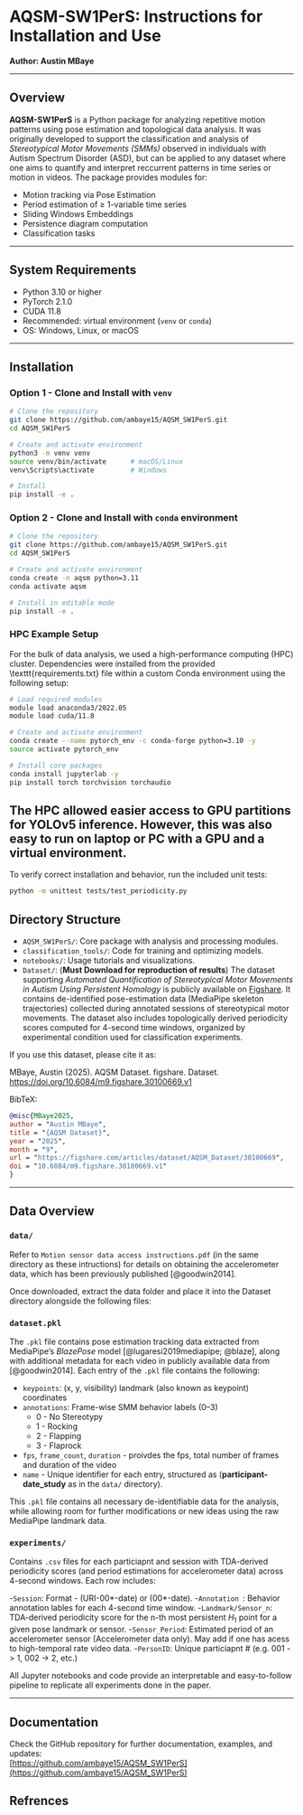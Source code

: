 
# AQSM-SW1PerS: Instructions for Installation and Use

**Author: Austin MBaye** 

---

## Overview

**AQSM-SW1PerS** is a Python package for analyzing repetitive motion patterns using pose estimation and topological data analysis. It was originally developed to support the classification and analysis of *Stereotypical Motor Movements (SMMs)* observed in individuals with Autism Spectrum Disorder (ASD), but can be applied to any dataset where one aims to quantify and interpret reccurrent patterns in time series or motion in videos. The package provides modules for:

- Motion tracking via Pose Estimation
- Period estimation of $\geq$ 1-variable time series
- Sliding Windows Embeddings
- Persistence diagram computation
- Classification tasks

---

## System Requirements

- Python 3.10 or higher  
- PyTorch 2.1.0  
- CUDA 11.8  
- Recommended: virtual environment (`venv` or `conda`)  
- OS: Windows, Linux, or macOS  

---

## Installation

### Option 1 - Clone and Install with `venv`
```bash
# Clone the repository
git clone https://github.com/ambaye15/AQSM_SW1PerS.git
cd AQSM_SW1PerS

# Create and activate environment
python3 -m venv venv
source venv/bin/activate      # macOS/Linux
venv\Scripts\activate         # Windows

# Install 
pip install -e .
```

### Option 2 - Clone and Install with `conda` environment 
```bash
# Clone the repository
git clone https://github.com/ambaye15/AQSM_SW1PerS.git
cd AQSM_SW1PerS

# Create and activate environment
conda create -n aqsm python=3.11
conda activate aqsm

# Install in editable mode
pip install -e .
```


### HPC Example Setup

For the bulk of data analysis, we used a high-performance computing (HPC) cluster. Dependencies were installed from the provided \texttt{requirements.txt} file within a custom Conda environment using the following setup:

```bash
# Load required modules
module load anaconda3/2022.05
module load cuda/11.8

# Create and activate environment
conda create --name pytorch_env -c conda-forge python=3.10 -y
source activate pytorch_env

# Install core packages
conda install jupyterlab -y
pip install torch torchvision torchaudio
```
The HPC allowed easier access to GPU partitions for YOLOv5 inference. However, this was also easy to run on laptop or PC with a GPU and a virtual environment.
---

To verify correct installation and behavior, run the included unit tests:

```bash
python -m unittest tests/test_periodicity.py
```

## Directory Structure

- `AQSM_SW1PerS/`: Core package with analysis and processing modules. 
- `classification_tools/`: Code for training and optimizing models.  
- `notebooks/`: Usage tutorials and visualizations.
- `Dataset/`: (**Must Download for reproduction of results**) The dataset supporting *Automated Quantification of Stereotypical Motor Movements in Autism Using Persistent Homology* is publicly available on [Figshare](https://doi.org/10.6084/m9.figshare.12345678). It contains de-identified pose-estimation data (MediaPipe skeleton trajectories) collected during annotated sessions of stereotypical motor movements. The dataset also includes topologically derived periodicity scores computed for 4-second time windows, organized by experimental condition used for classification experiments.

If you use this dataset, please cite it as:

MBaye, Austin (2025). AQSM Dataset. figshare. Dataset. https://doi.org/10.6084/m9.figshare.30100669.v1

BibTeX:
```bibtex
@misc{MBaye2025,
author = "Austin MBaye",
title = "{AQSM Dataset}",
year = "2025",
month = "9",
url = "https://figshare.com/articles/dataset/AQSM_Dataset/30100669",
doi = "10.6084/m9.figshare.30100669.v1"
}
```

---

## Data Overview 

### `data/`

Refer to `Motion sensor data access instructions.pdf` (in the same directory as these intructions) for details on obtaining the accelerometer data, which has been previously published [@goodwin2014].

Once downloaded, extract the data folder and place it into the Dataset directory alongside the following files:
      
### `dataset.pkl`

The `.pkl` file contains pose estimation tracking data extracted from MediaPipe’s *BlazePose* model [@lugaresi2019mediapipe; @blaze], along with additional metadata for each video in publicly available data from [@goodwin2014]. Each entry of the `.pkl` file contains the following:

- `keypoints`: (x, y, visibility) landmark (also known as keypoint) coordinates  
- `annotations`: Frame-wise SMM behavior labels (0–3)
    -  0 - No Stereotypy
    -  1 - Rocking
    -  2 - Flapping
    -  3 - Flaprock
- `fps`, `frame_count`, `duration` - proivdes the fps, total number of frames and duration of the video
- `name` - Unique identifier for each entry, structured as (**participant-date\_study** as in the `data/` directory).

This `.pkl` file contains all necessary de-identifiable data for the analysis, while allowing room for further modifications or new ideas using the raw MediaPipe landmark data.

### `experiments/`

Contains `.csv` files for each particiapnt and session with TDA-derived periodicity scores (and period estimations for accelerometer data) across 4-second windows. Each row includes:

-`Session`: Format - (URI-00*-date) or (00*-date).
-`Annotation `: Behavior annotation lables for each 4-second time window.
-`Landmark/Sensor_n`: TDA-derived periodicity score for the n-th most persistent $H_1$ point for a given pose landmark or sensor.
-`Sensor_Period`: Estimated period of an accelerometer sensor (Accelerometer data only). May add if one has acess to high-temporal rate video data.
-`PersonID`: Unique particiapnt # (e.g. 001 -> 1, 002 -> 2, etc.)

All Jupyter notebooks and code provide an interpretable and easy-to-follow pipeline to replicate all experiments done in the paper.

---

## Documentation

Check the GitHub repository for further documentation, examples, and updates:  
 [https://github.com/ambaye15/AQSM_SW1PerS](https://github.com/ambaye15/AQSM_SW1PerS)

## Refrences

